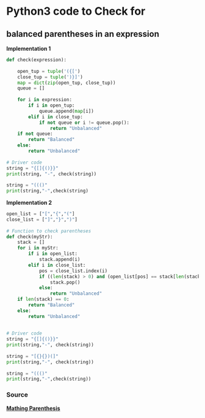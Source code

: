 # Python3 code to Check for 
## balanced parentheses in an expression

**Implementation 1**

```python
def check(expression):
      
    open_tup = tuple('({[')
    close_tup = tuple(')}]')
    map = dict(zip(open_tup, close_tup))
    queue = []
  
    for i in expression:
        if i in open_tup:
            queue.append(map[i])
        elif i in close_tup:
            if not queue or i != queue.pop():
                return "Unbalanced"
    if not queue:
        return "Balanced"
    else:
        return "Unbalanced"
  
# Driver code
string = "{[]{()}}"
print(string, "-", check(string))
  
string = "((()"
print(string,"-",check(string)
```

**Implementation 2**

```python
open_list = ["[","{","("]
close_list = ["]","}",")"]
  
# Function to check parentheses
def check(myStr):
    stack = []
    for i in myStr:
        if i in open_list:
            stack.append(i)
        elif i in close_list:
            pos = close_list.index(i)
            if ((len(stack) > 0) and (open_list[pos] == stack[len(stack)-1])):
                stack.pop()
            else:
                return "Unbalanced"
    if len(stack) == 0:
        return "Balanced"
    else:
        return "Unbalanced"
  
  
# Driver code
string = "{[]{()}}"
print(string,"-", check(string))
  
string = "[{}{})(]"
print(string,"-", check(string))
  
string = "((()"
print(string,"-",check(string))
```

### Source 

[**Mathing Parenthesis**](https://www.geeksforgeeks.org/check-for-balanced-parentheses-in-python/)
